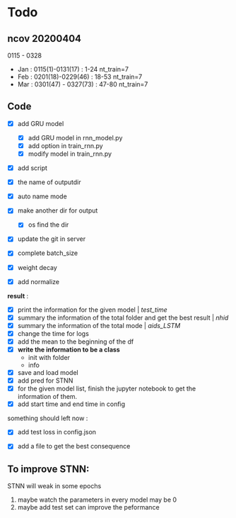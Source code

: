 # Todo

## ncov 20200404
0115 - 0328
- Jan : 0115(1)-0131(17) : 1-24 nt_train=7 
- Feb : 0201(18)-0229(46) : 18-53 nt_train=7
- Mar : 0301(47) - 0327(73) : 47-80 nt_train=7



## Code
- [x] add GRU model
    - [x] add GRU model in rnn_model.py
    - [x] add option in train_rnn.py
    - [x] modify model in train_rnn.py
- [x] add script
- [x] the name of  outputdir
- [x] auto name mode
- [x] make another dir for output
    - [x] os find the dir
- [x] update the git in server

- [x] complete batch_size
- [x] weight decay
- [x] add normalize

**result** : 
- [x] print the information for the given model | *test_time* 
- [x] summary the information of the total folder and get the best result | *nhid*
- [x] summary the information of the total mode | *aids_LSTM*
- [x] change the time for logs
- [x] add the mean to the beginning of the df
- [x] **write the information to be a class**
    - init with folder
    - info
- [x] save and load model
- [x] add pred for STNN
- [x] for the given model list, finish the jupyter notebook to get the information of them.
- [x] add start time and end time in config

something should left now : 
- [x] add test loss in config.json
- [x] add a file to get the best consequence


## To improve STNN:
STNN will weak in some epochs
1. maybe watch the parameters in every model may be 0
1. maybe add test set can improve the peformance

